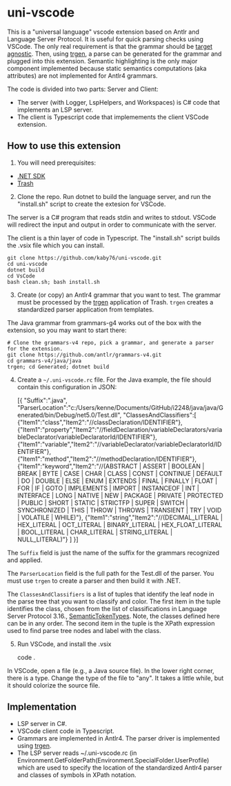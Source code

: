 # uni-vscode

This is a "universal language" vscode extension based on Antlr
and Language Server Protocol. It is useful for quick parsing checks
using VSCode. The only real requirement is that the grammar should be
[target agnostic](https://github.com/antlr/antlr4/blob/master/doc/python-target.md#target-agnostic-grammars).
Then, using [trgen](https://github.com/kaby76/Domemtech.Trash/tree/main/trgen),
a parse can be generated for the grammar and plugged into
this extension. Semantic highlighting is the only major component implemented
because static semantics computations (aka attributes) are not implemented
for Antlr4 grammars.

The code is divided into two parts:
Server and Client:

* The server (with Logger, LspHelpers, and Workspaces) is C# code that
implements an LSP server.
* The client is Typescript code that implemements the client VSCode
extension.

## How to use this extension

1) You will need prerequisites:

* [.NET SDK](https://dotnet.microsoft.com/)
* [Trash](https://github.com/kaby76/Domemtech.Trash#install)

2) Clone the repo. Run dotnet to build the language server, and run the "install.sh" script
to create the extesion for VSCode.

The server is a
C# program that reads stdin and writes to stdout. VSCode will redirect the input and output
in order to communicate with the server.

The client is a thin layer of code in Typescript. The "install.sh" script builds the
.vsix file which you can install.

    git clone https://github.com/kaby76/uni-vscode.git
    cd uni-vscode
    dotnet build
    cd VsCode
    bash clean.sh; bash install.sh

3) Create (or copy) an Antlr4 grammar that you want to test.
The grammar must be processed by the
[trgen](https://github.com/kaby76/Domemtech.Trash/tree/main/trgen) application of Trash.
`trgen` creates a standardized parser application from templates.

The Java grammar from grammars-g4 works out of the box with the extension, so you may want to
start there:

    # Clone the grammars-v4 repo, pick a grammar, and generate a parser for the extension.
    git clone https://github.com/antlr/grammars-v4.git
    cd grammars-v4/java/java
    trgen; cd Generated; dotnet build

4) Create a `~/.uni-vscode.rc` file. For the Java example, the file should contain this
configuration in JSON:

	[{
	    "Suffix":".java",
	    "ParserLocation":"c:/Users/kenne/Documents/GitHub/i2248/java/java/Generated/bin/Debug/net5.0/Test.dll",
	    "ClassesAndClassifiers":[
	       {"Item1":"class","Item2":"//classDeclaration/IDENTIFIER"},
	       {"Item1":"property","Item2":"//fieldDeclaration/variableDeclarators/variableDeclarator/variableDeclaratorId/IDENTIFIER"},
	       {"Item1":"variable","Item2":"//variableDeclarator/variableDeclaratorId/IDENTIFIER"},
	       {"Item1":"method","Item2":"//methodDeclaration/IDENTIFIER"},
	       {"Item1":"keyword","Item2":"//(ABSTRACT | ASSERT | BOOLEAN | BREAK | BYTE | CASE | CHAR | CLASS | CONST | CONTINUE | DEFAULT | DO | DOUBLE | ELSE | ENUM | EXTENDS | FINAL | FINALLY | FLOAT | FOR | IF | GOTO | IMPLEMENTS | IMPORT | INSTANCEOF | INT | INTERFACE | LONG | NATIVE | NEW | PACKAGE | PRIVATE | PROTECTED | PUBLIC | SHORT | STATIC | STRICTFP | SUPER | SWITCH | SYNCHRONIZED | THIS | THROW | THROWS | TRANSIENT | TRY | VOID | VOLATILE | WHILE)"},
	       {"Item1":"string","Item2":"//(DECIMAL_LITERAL | HEX_LITERAL | OCT_LITERAL | BINARY_LITERAL | HEX_FLOAT_LITERAL | BOOL_LITERAL | CHAR_LITERAL | STRING_LITERAL | NULL_LITERAL)"}
	       ]
	}]

The `Suffix` field is just the name of the suffix for the grammars
recognized and applied.

The `ParserLocation` field is the full path for the Test.dll of the parser.
You must use `trgen` to create a parser and then build it with .NET.

The `ClassesAndClassifiers` is a list of tuples that identify the
leaf node in the parse tree that you want to classify and color.
The first item in the tuple identifies the class, chosen from the list of classifications
in Language Server Protocol 3.16.,
[SemanticTokenTypes](https://microsoft.github.io/language-server-protocol/specifications/specification-current/#textDocument_semanticTokens). Note, the classes defined here
can be in any order. The second item in the tuple is
the XPath expression used to find parse tree nodes and label with the class.


5) Run VSCode, and install the .vsix 

    code .
    
In VSCode, open a file (e.g., a Java source file). In the lower right corner, there is a type. Change
the type of the file to "any". It takes a little while, but it should colorize the source file.

## Implementation

* LSP server in C#.
* VSCode client code in Typescript.
* Grammars are implemented in Antlr4. The parser driver is implemented
using [trgen](https://github.com/kaby76/Domemtech.Trash/tree/main/trgen).
* The LSP server reads ~/.uni-vscode.rc
(in Environment.GetFolderPath(Environment.SpecialFolder.UserProfile) which
are used to specify the location of the standardized Antlr4 parser and
classes of symbols in XPath notation.
